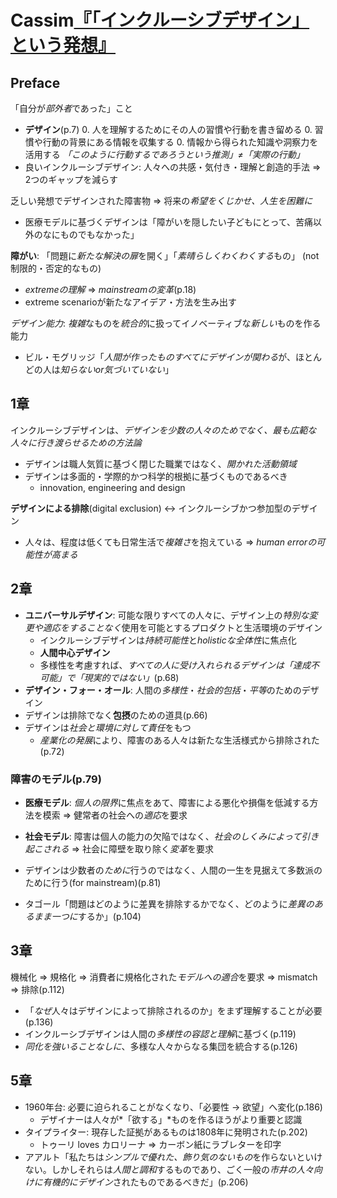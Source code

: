 # Cassim[『「インクルーシブデザイン」という発想』](urn:isbn:484591302X)

## Preface

「自分が*部外者*であった」こと

- **デザイン**(p.7)
	0. 人を理解するためにその人の習慣や行動を書き留める
	0. 習慣や行動の背景にある情報を収集する
	0. 情報から得られた知識や洞察力を活用する
*「このように行動するであろうという推測」≠「実際の行動」*
- 良いインクルーシブデザイン: 人々への共感・気付き・理解と創造的手法 ⇒ 2つのギャップを減らす

乏しい発想でデザインされた障害物 ⇒ 将来の*希望をくじかせ、人生を困難に*

- 医療モデルに基づくデザインは「障がいを隠したい子どもにとって、苦痛以外のなにものでもなかった」

**障がい**: 「問題に*新たな解決の扉*を開く」「*素晴らしくわくわくする*もの」 (not  制限的・否定的なもの)

- *extremeの理解* ⇒ *mainstreamの変革*(p.18)
- extreme scenarioが新たなアイデア・方法を生み出す

*デザイン能力*: *複雑*なものを*統合的*に扱ってイノベーティブな*新しい*ものを作る能力

- ビル・モグリッジ「*人間が作ったものすべてにデザインが関わる*が、ほとんどの人は*知らないor気づいていない*」

## 1章

インクルーシブデザインは、*デザインを少数の人々のためでなく、最も広範な人々に行き渡らせるための方法論*

- デザインは職人気質に基づく閉じた職業ではなく、*開かれた活動領域*
- デザインは多面的・学際的かつ科学的根拠に基づくものであるべき
	- innovation, engineering and design

**デザインによる排除**(digital exclusion) ↔ インクルーシブかつ参加型のデザイン

- 人々は、程度は低くても日常生活で*複雑さ*を抱えている ⇒ *human errorの可能性が高まる*

## 2章

- **ユニバーサルデザイン**: 可能な限りすべての人々に、デザイン上の*特別な変更や適応をすることなく*使用を可能とするプロダクトと生活環境のデザイン
	- インクルーシブデザインは*持続可能性*と*holisticな全体性*に焦点化
	- **人間中心デザイン**
	- 多様性を考慮すれば、*すべての人に受け入れられるデザインは「達成不可能」で「現実的ではない」*(p.68)
- **デザイン・フォー・オール**: 人間の*多様性*・*社会的包括*・*平等*のためのデザイン
- デザインは排除でなく**包摂**のための道具(p.66)
- デザインは*社会と環境に対して責任*をもつ
	- *産業化の発展*により、障害のある人々は新たな生活様式から排除された(p.72)

### 障害のモデル(p.79)

- **医療モデル**: *個人の限界*に焦点をあて、障害による悪化や損傷を低減する方法を模索 ⇒ 健常者の社会への*適応*を要求
- **社会モデル**: 障害は個人の能力の欠陥ではなく、*社会のしくみによって引き起こされる* ⇒ 社会に障壁を取り除く*変革*を要求

- デザインは少数者の*ために*行うのではなく、人間の一生を見据えて多数派のために行う(for mainstream)(p.81)
- タゴール「問題はどのように差異を排除するかでなく、どのように*差異のあるまま一つに*するか」(p.104)

## 3章

機械化 ⇒ 規格化 ⇒ 消費者に規格化された*モデルへの適合*を要求 ⇒ mismatch ⇒ 排除(p.112)

- 「*なぜ*人々はデザインによって排除されるのか」をまず理解することが必要(p.136)
- インクルーシブデザインは人間の*多様性の容認と理解*に基づく(p.119)
- *同化を強いることなしに*、多様な人々からなる集団を統合する(p.126)

## 5章

- 1960年台: 必要に迫られることがなくなり、「必要性 → 欲望」へ変化(p.186)
	- デザイナーは人々が*「欲する」*ものを作るほうがより重要と認識
- タイプライター: 現存した証拠があるものは1808年に発明された(p.202)
	- トゥーリ loves カロリーナ ⇒ カーボン紙にラブレターを印字
- アアルト「私たちは*シンプルで優れた、飾り気のないもの*を作らないといけない。しかしそれらは*人間と調和*するものであり、ごく一般の*市井の人々向けに有機的にデザイン*されたものであるべきだ」(p.206)
